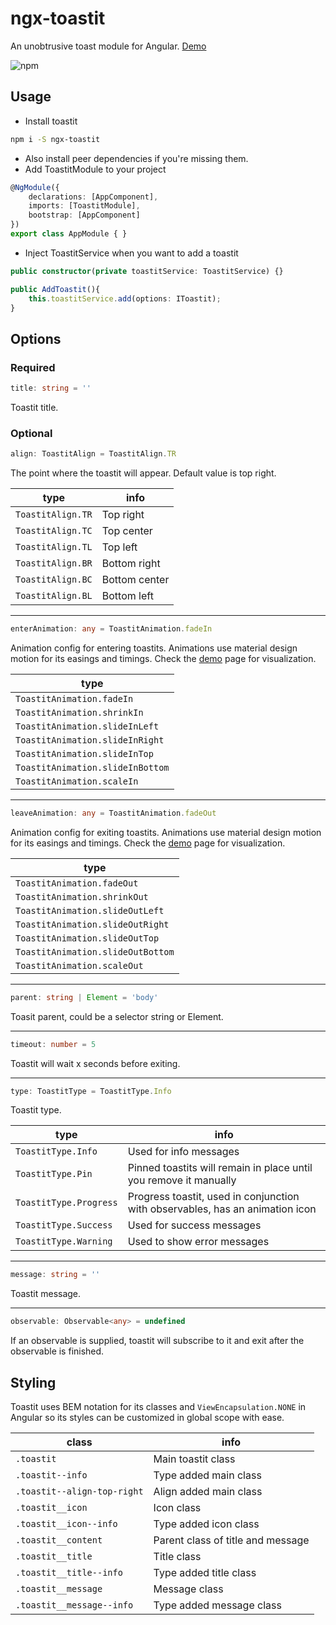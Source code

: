 # ngx-toastit
An unobtrusive toast module for Angular. [Demo](https://monolizard.github.io/ngx-toastit/)


![npm](https://img.shields.io/npm/v/ngx-toastit.svg)
## Usage

- Install toastit
```bash
npm i -S ngx-toastit
```
- Also install peer dependencies if you're missing them.
- Add ToastitModule to your project
```ts
@NgModule({
    declarations: [AppComponent],
    imports: [ToastitModule],
    bootstrap: [AppComponent]
})
export class AppModule { }
```
- Inject ToastitService when you want to add a toastit
```ts
public constructor(private toastitService: ToastitService) {}

public AddToastit(){
    this.toastitService.add(options: IToastit);
}
```

## Options

### Required
```ts
title: string = ''
```
Toastit title.
### Optional
```ts
align: ToastitAlign = ToastitAlign.TR
```
The point where the toastit will appear. Default value is top right.


| type | info |
| ---- | ---- |
| `ToastitAlign.TR` | Top right |
| `ToastitAlign.TC` | Top center |
| `ToastitAlign.TL` | Top left |
| `ToastitAlign.BR` | Bottom right |
| `ToastitAlign.BC` | Bottom center |
| `ToastitAlign.BL` | Bottom left |

---
```ts
enterAnimation: any = ToastitAnimation.fadeIn
```
Animation config for entering toastits. Animations use material design motion for its easings and timings. Check the [demo](https://monolizard.github.io/ngx-toastit/) page for visualization.


| type |
| ---- |
| `ToastitAnimation.fadeIn` |
| `ToastitAnimation.shrinkIn` |
| `ToastitAnimation.slideInLeft` |
| `ToastitAnimation.slideInRight` |
| `ToastitAnimation.slideInTop` |
| `ToastitAnimation.slideInBottom` |
| `ToastitAnimation.scaleIn` |

---
```ts
leaveAnimation: any = ToastitAnimation.fadeOut
```
Animation config for exiting toastits. Animations use material design motion for its easings and timings. Check the [demo](https://monolizard.github.io/ngx-toastit/) page for visualization.


| type |
| ---- |
| `ToastitAnimation.fadeOut` |
| `ToastitAnimation.shrinkOut` |
| `ToastitAnimation.slideOutLeft` |
| `ToastitAnimation.slideOutRight` |
| `ToastitAnimation.slideOutTop` |
| `ToastitAnimation.slideOutBottom` |
| `ToastitAnimation.scaleOut` |

---
```ts
parent: string | Element = 'body'
```
Toasit parent, could be a selector string or Element.

---
```ts
timeout: number = 5
```
Toastit will wait x seconds before exiting.

---
```ts
type: ToastitType = ToastitType.Info
```
Toastit type.


| type | info |
| ---- | ---- |
| `ToastitType.Info` | Used for info messages |
| `ToastitType.Pin` | Pinned toastits will remain in place until you remove it manually |
| `ToastitType.Progress` | Progress toastit, used in conjunction with observables, has an animation icon |
| `ToastitType.Success` | Used for success messages |
| `ToastitType.Warning` | Used to show error messages |

---
```ts
message: string = ''
```
Toastit message.

---
```ts
observable: Observable<any> = undefined
```
If an observable is supplied, toastit will subscribe to it and exit after the observable is finished. 
## Styling
Toastit uses BEM notation for its classes and `ViewEncapsulation.NONE` in Angular so its styles can be customized in global scope with ease.


| class | info |
| ----- | ---- |
| `.toastit` | Main toastit class |
| `.toastit--info` | Type added main class |
| `.toastit--align-top-right` | Align added main class |
| `.toastit__icon` | Icon class |
| `.toastit__icon--info` | Type added icon class |
| `.toastit__content` | Parent class of title and message |
| `.toastit__title` | Title class |
| `.toastit__title--info` | Type added title class |
| `.toastit__message` | Message class |
| `.toastit__message--info` | Type added message class |
